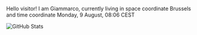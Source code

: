 Hello visitor! I am Giammarco, currently living in space coordinate Brussels and time coordinate Monday, 9 August, 08:06 CEST

![GitHub Stats](https://github-readme-stats.vercel.app/api?username=grcasanova)
